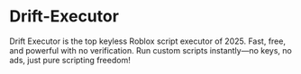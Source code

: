 # Drift-Executor
Drift Executor is the top keyless Roblox script executor of 2025. Fast, free, and powerful with no verification. Run custom scripts instantly—no keys, no ads, just pure scripting freedom!
